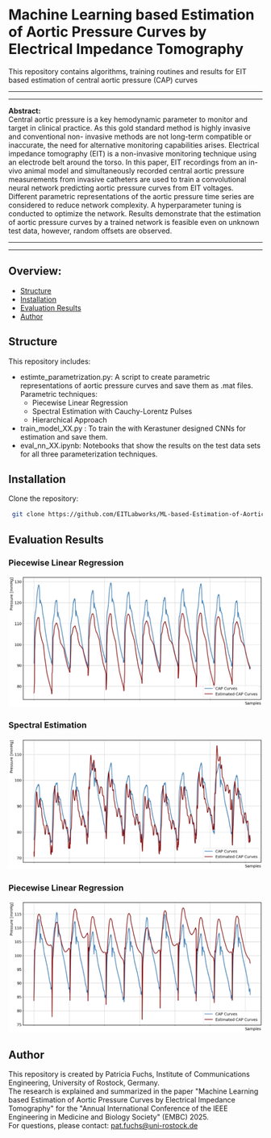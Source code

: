# Machine Learning based Estimation of Aortic Pressure Curves by Electrical Impedance Tomography
This repository contains algorithms, training routines and results for EIT based estimation of central aortic pressure (CAP) curves  


----------------------------------------------------------------------------------------------------------------------------------------
----------------------------------------------------------------------------------------------------------------------------------------
__Abstract:__   
Central aortic pressure is a key hemodynamic
parameter to monitor and target in clinical practice. As this
gold standard method is highly invasive and conventional non-
invasive methods are not long-term compatible or inaccurate,
the need for alternative monitoring capabilities arises. Electrical
impedance tomography (EIT) is a non-invasive monitoring
technique using an electrode belt around the torso. In this
paper, EIT recordings from an in-vivo animal model and
simultaneously recorded central aortic pressure measurements
from invasive catheters are used to train a convolutional neural
network predicting aortic pressure curves from EIT voltages.
Different parametric representations of the aortic pressure
time series are considered to reduce network complexity. A
hyperparameter tuning is conducted to optimize the network.
Results demonstrate that the estimation of aortic pressure
curves by a trained network is feasible even on unknown test
data, however, random offsets are observed.  

----------------------------------------------------------------------------------------------------------------------------------------
----------------------------------------------------------------------------------------------------------------------------------------




## Overview:
- [Structure](#structure)
- [Installation](#installation)
- [Evaluation Results](#evaluation)
- [Author](#author)



## Structure
This repository includes:
- estimte_parametrization.py: A script to create parametric representations of aortic pressure curves and save them as .mat files. Parametric techniques:
  - Piecewise Linear Regression
  - Spectral Estimation with Cauchy-Lorentz Pulses
  - Hierarchical Approach
- train_model_XX.py : To train the with Kerastuner designed CNNs for estimation and save them.
- eval_nn_XX.ipynb: Notebooks that show the results on the test data sets for all three parameterization techniques.


## Installation
Clone the repository:
```bash
 git clone https://github.com/EITLabworks/ML-based-Estimation-of-Aortic-Pressure-Curves-by-EIT.git
```



## Evaluation Results
### Piecewise Linear Regression
![Examplerary CAP Curves.](nn/models/model_lin/TestingCurvesLinear.png)

### Spectral Estimation
![Examplerary CAP Curves.](nn/models/model_specest/TestingCurvesSpecEst.png)

### Piecewise Linear Regression
![Examplerary CAP Curves.](nn/models/model_hier/TestingCurvesHierarchical.png)



## Author
This repository is created by Patricia Fuchs, Institute of Communications Engineering, University of Rostock, Germany.   
The research is explained and summarized in the paper "Machine Learning based Estimation of Aortic Pressure Curves by Electrical Impedance Tomography" for the "Annual International Conference of the IEEE Engineering in Medicine and Biology Society" (EMBC) 2025.  
For questions, please contact: pat.fuchs@uni-rostock.de

